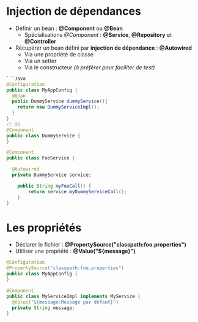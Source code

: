 # Injection de dépendances

* Définir un bean : **@Component** ou **@Bean**
  - Spécialisations *@Component* : **@Service**, **@Repository** et **@Controller**
* Récupérer un bean défini par **injection de dépendance** : **@Autowired**
  - Via une propriété de classe
  - Via un setter
  - Via le constructeur *(à préférer pour faciliter de test)*

```Java
```Java
@Configuration
public class MyAppConfig {
  @Bean
  public DummyService dummyService(){
    return new DummyServiceImpl();
  }
}
// OU
@Component
public class DummyService {
}

@Component
public class FooService {

  @Autowired
  private DummyService service;

	public String myFooCall() {
		return service.myDummyServiceCall();
	}
}
```

# Les propriétés

* Déclarer le fichier : **@PropertySource("classpath:foo.properties")** 
* Utiliser une propriété : **@Value("${message}")** 

```Java
@Configuration
@PropertySource("classpath:foo.properties")
public class MyAppConfig {
}

@Component
public class MyServiceImpl implements MyService {
  @Value("${message:Message par défaut}")
  private String message;
}
```
